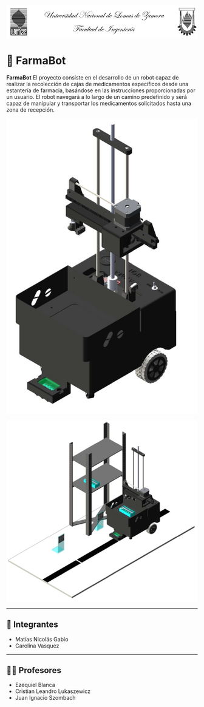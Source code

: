 <!-- Imagen del encabezado centrada -->
<p align="center">
  <img src="Imagenes/Portada.png" alt="FarmaBot Banner" width="800"/>
</p>

# 💊 FarmaBot

**FarmaBot** El proyecto consiste en el desarrollo de un robot capaz de realizar la recolección de cajas de medicamentos específicos desde una estantería de farmacia, basándose en las instrucciones proporcionadas por un usuario. El robot navegará a lo largo de un camino predefinido y será capaz de manipular y transportar los medicamentos solicitados hasta una zona de recepción.
<p align="center">
  <img src="Imagenes/CARRO FARMABOT.jpg" alt="FarmaBot Banner" width="800"/>
</p>
<p align="center">
  <img src="Imagenes/CARRO CON ESTANTERIA.jpg" alt="FarmaBot Banner" width="800"/>
</p>

---

## 👥 Integrantes

- Matías Nicolás Gabio  
- Carolina Vasquez

---

## 👨‍🏫 Profesores

- Ezequiel Blanca  
- Cristian Leandro Lukaszewicz  
- Juan Ignacio Szombach
